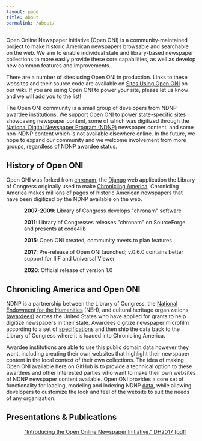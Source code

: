 ```yaml
---
layout: page
title: About
permalink: /about/
---
```


<p>Open Online Newspaper Initiative (Open ONI) is a community-maintained project to make historic American newspapers browsable and searchable on the web. We aim to enable individual state and library-based newspaper collections to more easily provide these core capabilities, as well as develop new common features and improvements.</p>

<p>There are a number of sites using Open ONI in production. Links to these
websites and their source code are available on
<a href="https://github.com/open-oni/open-oni/wiki/Sites-Using-Open-ONI" rel="nofollow">
Sites Using Open ONI</a> on our wiki. If you are using Open ONI to power your
site, please let us know and we will add you to the list!</p>

<p>The Open ONI community is a small group of developers from NDNP awardee
institutions. We support Open ONI to power state-specific sites showcasing
newspaper content, some of which was digitized through the
<a href="https://www.loc.gov/ndnp/" rel="nofollow">National Digital
Newspaper Program (NDNP)</a> newspaper content, and some non-NDNP content which
is not available elsewhere online. In the future, we hope to expand our
community and we welcome involvement from more groups, regardless of NDNP
awardee status.</p>

<h2>History of Open ONI</h2>

<p>Open ONI was forked from
<a href="https://github.com/LibraryOfCongress/chronam" rel="nofollow">chronam</a>,
the <a href="https://www.djangoproject.com/" rel="nofollow">Django</a> web
application the Library of Congress originally used to make
<a href="https://chroniclingamerica.loc.gov/" rel="nofollow">Chronicling America</a>.
Chronicling America makes millions of pages of historic American newspapers
that have been digitized by the NDNP available on the web.</p>

<ul>
  <ol><strong>2007-2009</strong>: Library of Congress develops "chronam" software</ol>
  <ol><strong>2011</strong>: Library of Congresses releases "chronam" on SourceForge and presents at code4lib</ol>
  <ol><strong>2015</strong>: Open ONI created, community meets to plan features</ol>
  <ol><strong>2017</strong>: Pre-release of Open ONI launched; v.0.6.0 contains better support for IIIF and Universal Viewer</ol>
  <ol><strong>2020</strong>: Official release of version 1.0</ol>
</ul>

<h2>Chronicling America and Open ONI</h2>

<p>NDNP is a partnership between the Library of Congress, the
<a href="https://www.neh.gov/" rel="nofollow">National Endowment for the
Humanities</a> (NEH), and cultural heritage organizations
(<a href="https://chroniclingamerica.loc.gov/awardees/" rel="nofollow">awardees</a>)
across the United States who have applied for grants to help digitize
newspapers in their state. Awardees digitize newspaper microfilm according to a
set of <a href="http://www.loc.gov/ndnp/guidelines/" rel="nofollow">specifications</a>
and then ship the data back to the Library of Congress where it is loaded into
Chronicling America.</p>

<p>Awardee institutions are able to use this public domain data however they
want, including creating their own websites that highlight their newspaper
content in the local context of their own collections. The idea of making Open
ONI available here on GitHub is to provide a technical option to these awardees
and other interested parties who want to make their own websites of NDNP
newspaper content available. Open ONI provides a core set of functionality for
loading, modeling and indexing NDNP
<a href="https://chroniclingamerica.loc.gov/data/batches/" rel="nofollow">data</a>,
while allowing developers to customize the look and feel of the website to suit
the needs of any organization.</p>

<h2>Presentations & Publications</h2>

<ul>
  <ol><a href="https://dh2017.adho.org/abstracts/211/211.pdf" rel="nofollow">"Introducing the Open Online Newspaper Initiative," DH2017 [pdf]</a></ol>
</ul>
